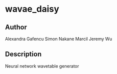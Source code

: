 # wavae_daisy

## Author

Alexandra Gafencu
Simon Nakane Marcil
Jeremy Wu

## Description

Neural network wavetable generator
